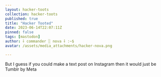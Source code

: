```yaml
---
layout: hacker-toots
collection: hacker-toots
published: true
title: "Hacker Tooted"
date: 2023-06-14T22:07:11Z
pinned: false
tags: [mastodon]
author: ⸸ commander ░ nova ⸸ :~$
avatar: /assets/media_attachments/hacker-nova.png

---
```


<p>But I guess if you could make a text post on Instagram then it would just be Tumblr by Meta</p>


